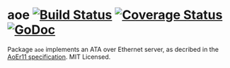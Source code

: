 aoe [![Build Status](https://travis-ci.org/mdlayher/aoe.svg?branch=master)](https://travis-ci.org/mdlayher/aoe) [![Coverage Status](https://coveralls.io/repos/mdlayher/aoe/badge.svg?branch=master)](https://coveralls.io/r/mdlayher/aoe?branch=master) [![GoDoc](http://godoc.org/github.com/mdlayher/aoe?status.svg)](http://godoc.org/github.com/mdlayher/aoe)
===

Package `aoe` implements an ATA over Ethernet server, as decribed in the
[AoEr11 specification](http://www.thebrantleycoilecompany.com/AoEr11.pdf).
MIT Licensed.
